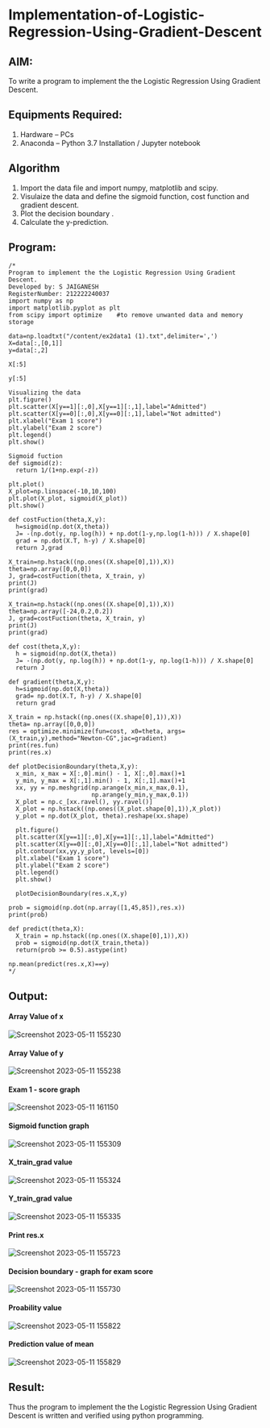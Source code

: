 # Implementation-of-Logistic-Regression-Using-Gradient-Descent

## AIM:
To write a program to implement the the Logistic Regression Using Gradient Descent.

## Equipments Required:
1. Hardware – PCs
2. Anaconda – Python 3.7 Installation / Jupyter notebook

## Algorithm
1. Import the data file and import numpy, matplotlib and scipy.
2. Visulaize the data and define the sigmoid function, cost function and gradient descent.
3. Plot the decision boundary .
4. Calculate the y-prediction.

## Program:
```
/*
Program to implement the the Logistic Regression Using Gradient Descent.
Developed by: S JAIGANESH
RegisterNumber: 212222240037
import numpy as np
import matplotlib.pyplot as plt
from scipy import optimize    #to remove unwanted data and memory storage

data=np.loadtxt("/content/ex2data1 (1).txt",delimiter=',')
X=data[:,[0,1]]
y=data[:,2]

X[:5]

y[:5]

Visualizing the data
plt.figure()
plt.scatter(X[y==1][:,0],X[y==1][:,1],label="Admitted")
plt.scatter(X[y==0][:,0],X[y==0][:,1],label="Not admitted")
plt.xlabel("Exam 1 score")
plt.ylabel("Exam 2 score")
plt.legend()
plt.show()

Sigmoid fuction
def sigmoid(z):
  return 1/(1+np.exp(-z))
  
plt.plot()
X_plot=np.linspace(-10,10,100)
plt.plot(X_plot, sigmoid(X_plot))
plt.show()

def costFuction(theta,X,y):
  h=sigmoid(np.dot(X,theta))
  J= -(np.dot(y, np.log(h)) + np.dot(1-y,np.log(1-h))) / X.shape[0]
  grad = np.dot(X.T, h-y) / X.shape[0]
  return J,grad
  
X_train=np.hstack((np.ones((X.shape[0],1)),X))
theta=np.array([0,0,0])
J, grad=costFuction(theta, X_train, y)
print(J)
print(grad)

X_train=np.hstack((np.ones((X.shape[0],1)),X))
theta=np.array([-24,0.2,0.2])
J, grad=costFuction(theta, X_train, y)
print(J)
print(grad)

def cost(theta,X,y):
  h = sigmoid(np.dot(X,theta))
  J= -(np.dot(y, np.log(h)) + np.dot(1-y, np.log(1-h))) / X.shape[0]
  return J
  
def gradient(theta,X,y):
  h=sigmoid(np.dot(X,theta))
  grad= np.dot(X.T, h-y) / X.shape[0]
  return grad
  
X_train = np.hstack((np.ones((X.shape[0],1)),X))
theta= np.array([0,0,0])
res = optimize.minimize(fun=cost, x0=theta, args=(X_train,y),method="Newton-CG",jac=gradient)
print(res.fun)
print(res.x)

def plotDecisionBoundary(theta,X,y):
  x_min, x_max = X[:,0].min() - 1, X[:,0].max()+1
  y_min, y_max = X[:,1].min() - 1, X[:,1].max()+1
  xx, yy = np.meshgrid(np.arange(x_min,x_max,0.1),
                       np.arange(y_min,y_max,0.1))
  X_plot = np.c_[xx.ravel(), yy.ravel()]
  X_plot = np.hstack((np.ones((X_plot.shape[0],1)),X_plot))
  y_plot = np.dot(X_plot, theta).reshape(xx.shape)

  plt.figure()
  plt.scatter(X[y==1][:,0],X[y==1][:,1],label="Admitted")
  plt.scatter(X[y==0][:,0],X[y==0][:,1],label="Not admitted")
  plt.contour(xx,yy,y_plot, levels=[0])
  plt.xlabel("Exam 1 score")
  plt.ylabel("Exam 2 score")
  plt.legend()
  plt.show()
  
  plotDecisionBoundary(res.x,X,y)
  
prob = sigmoid(np.dot(np.array([1,45,85]),res.x))
print(prob)

def predict(theta,X):
  X_train = np.hstack((np.ones((X.shape[0],1)),X))
  prob = sigmoid(np.dot(X_train,theta))
  return(prob >= 0.5).astype(int)
  
np.mean(predict(res.x,X)==y)
*/
```

## Output:
#### Array Value of x
![Screenshot 2023-05-11 155230](https://github.com/Yamunaasri/-Implementation-of-Logistic-Regression-Using-Gradient-Descent/assets/115707860/033e44c7-01d8-4694-af58-e47e586bc326)

#### Array Value of y
![Screenshot 2023-05-11 155238](https://github.com/Yamunaasri/-Implementation-of-Logistic-Regression-Using-Gradient-Descent/assets/115707860/3d9afb2e-3520-4ab7-a959-1685a95c48cb)

#### Exam 1 - score graph
![Screenshot 2023-05-11 161150](https://github.com/Yamunaasri/-Implementation-of-Logistic-Regression-Using-Gradient-Descent/assets/115707860/6c725e84-829f-459b-9dab-ec3c9c4316fb)


#### Sigmoid function graph
![Screenshot 2023-05-11 155309](https://github.com/Yamunaasri/-Implementation-of-Logistic-Regression-Using-Gradient-Descent/assets/115707860/b114a544-ffeb-42c5-a36d-e6bdb52a65ea)

#### X_train_grad value
![Screenshot 2023-05-11 155324](https://github.com/Yamunaasri/-Implementation-of-Logistic-Regression-Using-Gradient-Descent/assets/115707860/6d006193-6d73-44d9-8290-4d82eb608d7e)

#### Y_train_grad value
![Screenshot 2023-05-11 155335](https://github.com/Yamunaasri/-Implementation-of-Logistic-Regression-Using-Gradient-Descent/assets/115707860/71194e2e-7353-4bf9-93d7-027575624256)

#### Print res.x
![Screenshot 2023-05-11 155723](https://github.com/Yamunaasri/-Implementation-of-Logistic-Regression-Using-Gradient-Descent/assets/115707860/16c592fc-3657-4346-bdb5-c27acad5a7f8)

#### Decision boundary - graph for exam score
![Screenshot 2023-05-11 155730](https://github.com/Yamunaasri/-Implementation-of-Logistic-Regression-Using-Gradient-Descent/assets/115707860/beecf6cd-c08f-47df-bb02-00eadb43d41f)


#### Proability value 
![Screenshot 2023-05-11 155822](https://github.com/Yamunaasri/-Implementation-of-Logistic-Regression-Using-Gradient-Descent/assets/115707860/b92b63f4-f532-462a-8593-d86f4cc83efd)

#### Prediction value of mean
![Screenshot 2023-05-11 155829](https://github.com/Yamunaasri/-Implementation-of-Logistic-Regression-Using-Gradient-Descent/assets/115707860/f8ee18ed-c208-47d9-ac94-7704d6852df1)


## Result:
Thus the program to implement the the Logistic Regression Using Gradient Descent is written and verified using python programming.

